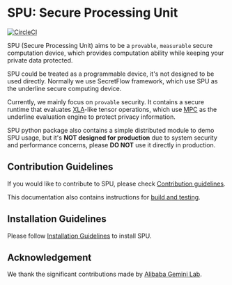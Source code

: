 # SPU: Secure Processing Unit

[![CircleCI](https://dl.circleci.com/status-badge/img/gh/secretflow/spu/tree/beta.svg?style=svg)](https://dl.circleci.com/status-badge/redirect/gh/secretflow/spu/tree/beta)

SPU (Secure Processing Unit) aims to be a `provable`, `measurable` secure computation device, which provides computation ability while keeping your private data protected.

SPU could be treated as a programmable device, it's not designed to be used directly. Normally we use SecretFlow framework, which use SPU as the underline secure computing device.

Currently, we mainly focus on `provable` security. It contains a secure runtime that evaluates [XLA](https://www.tensorflow.org/xla/operation_semantics)-like tensor operations, which use [MPC](https://en.wikipedia.org/wiki/Secure_multi-party_computation) as the underline evaluation engine to protect privacy information.

SPU python package also contains a simple distributed module to demo SPU usage, but it's **NOT designed for production** due to system security and performance concerns, please **DO NOT** use it directly in production.

## Contribution Guidelines

If you would like to contribute to SPU, please check [Contribution guidelines](CONTRIBUTING.md).

This documentation also contains instructions for [build and testing](CONTRIBUTING.md#build).

## Installation Guidelines

Please follow [Installation Guidelines](INSTALLATION.md) to install SPU.

## Acknowledgement

We thank the significant contributions made by [Alibaba Gemini Lab](https://alibaba-gemini-lab.github.io).
